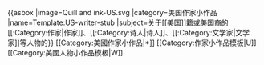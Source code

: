 {{asbox
|image=Quill and ink-US.svg
|category=美国作家小作品
|name=Template:US-writer-stub
|subject=关于[[美国]]籍或美国裔的[[:Category:作家|作家]]、[[:Category:诗人|诗人]]、[[:Category:文学家|文学家]]等人物的}}<noinclude>
[[Category:美國作家小作品|*]]
[[Category:作家小作品模板|U]]
[[Category:美國人物小作品模板|W]]
</noinclude>